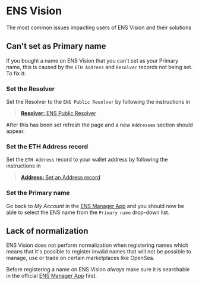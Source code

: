 # ENS Vision
The most common issues impacting users of ENS Vision and their solutions

## Can't set as Primary name
If you bought a name on ENS Vision that you can't set as your Primary name, this is caused by the `ETH Address` and `Resolver` records not being set. To fix it:

### Set the Resolver
Set the Resolver to the `ENS Public Resolver` by following the instructions in
> [**Resolver:** ENS Public Resolver](../../names/records/resolver.md#ens-public-resolver)

After this has been set refresh the page and a new `Addresses` section should appear.

### Set the ETH Address record
Set the `ETH Address` record to your wallet address by following the instructions in
> [**Address:** Set an Address record](../../names/records/address.md#set-an-address-record)

### Set the Primary name
Go back to *My Account* in the [ENS Manager App](https://app.ens.domains) and you should now be able to select the ENS name from the `Primary name` drop-down list.

## Lack of normalization
ENS Vision does not perform normalization when registering names which means that it's possible to register invalid names that will not be possible to manage, use or trade on certain marketplaces like OpenSea. 

Before registering a name on ENS Vision *always* make sure it is searchable in the official [ENS Manager App](https://app.ens.domains) first.
 
 

